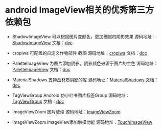 # android ImageView相关的优秀第三方依赖包

*  ShadowImageView 可以根据图片变颜色，更加细腻的阴影效果
源码地址：[ShadowImageView](https://github.com/yingLanNull/ShadowImageView) 文档：[doc](https://github.com/yingLanNull/ShadowImageView/blob/master/READEME_CN.md)

*   cropiwa 可配置的自定义作物部件 截图
源码地址：[cropiwa](https://github.com/steelkiwi/cropiwa) 文档：[doc](https://github.com/steelkiwi/cropiwa/blob/master/READEME.md)

* PaletteImageView 为图片添加阴影，阴影颜色来源于图片的主色
源码地址：[PaletteImageView](https://github.com/DingMouRen/PaletteImageView) 文档：[doc](https://github.com/DingMouRen/PaletteImageView/blob/master/READEME_CN.md)

* MaterialShadows 支持凸材质阴影的库
源码地址：[MaterialShadows](https://github.com/harjot-oberai/MaterialShadows) 文档：[doc](https://github.com/harjot-oberai/MaterialShadows/blob/master/READEME_CN.md)

* TagViewGroup Android 仿小红书图片标签Group
源码地址：[TagViewGroup](https://github.com/shellljx/TagViewGroup) 文档：[doc](https://github.com/shellljx/TagViewGroup/blob/master/READEME_CN.md)
 
* ImageViewZoom 图片放缩
源码地址：[ImageViewZoom](https://github.com/sephiroth74/ImageViewZoom)

* ImageViewZoom ImageView添加触摸功能
源码地址：[TouchImageView](https://github.com/MikeOrtiz/TouchImageView)

